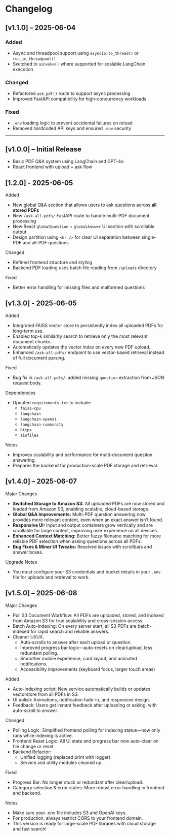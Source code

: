 # Changelog

## [v1.1.0] – 2025-06-04

### Added

- Async and threadpool support using `asyncio.to_thread()` or `run_in_threadpool()`
- Switched to `ainvoke()` where supported for scalable LangChain execution

### Changed

- Refactored `ask_pdf()` route to support async processing
- Improved FastAPI compatibility for high-concurrency workloads

### Fixed

- `.env` loading logic to prevent accidental failures on reload
- Removed hardcoded API keys and ensured `.env` security

---

## [v1.0.0] – Initial Release

- Basic PDF Q&A system using LangChain and GPT-4o
- React frontend with upload + ask flow

## [1.2.0] - 2025-06-05

Added

- New global Q&A section that allows users to ask questions across **all stored PDFs**
- New `/ask-all-pdfs/` FastAPI route to handle multi-PDF document processing
- New React `globalQuestion` + `globalAnswer` UI section with scrollable output
- Design partition using `<hr />` for clear UI separation between single-PDF and all-PDF questions

Changed

- Refined frontend structure and styling
- Backend PDF loading uses batch file reading from `/uploads` directory

Fixed

- Better error handling for missing files and malformed questions

## [v1.3.0] - 2025-06-05

Added

- Integrated FAISS vector store to persistently index all uploaded PDFs for long-term use.
- Enabled top-k similarity search to retrieve only the most relevant document chunks.
- Automatically updates the vector index on every new PDF upload.
- Enhanced `/ask-all-pdfs/` endpoint to use vector-based retrieval instead of full document parsing.

Fixed

- Bug fix in `/ask-all-pdfs/`: added missing `question` extraction from JSON request body.

Dependencies

- Updated `requirements.txt` to include:
  - `faiss-cpu`
  - `langchain`
  - `langchain-openai`
  - `langchain-community`
  - `httpx`
  - `aiofiles`

Notes

- Improves scalability and performance for multi-document question answering.
- Prepares the backend for production-scale PDF storage and retrieval.

## [v1.4.0] – 2025-06-07

Major Changes

- **Switched Storage to Amazon S3:** All uploaded PDFs are now stored and loaded from Amazon S3, enabling scalable, cloud-based storage.
- **Global Q&A Improvements:** Multi-PDF question answering now provides more relevant content, even when an exact answer isn’t found.
- **Responsive UI:** Input and output containers grow vertically and are scrollable for large content, improving user experience on all devices.
- **Enhanced Context Matching:** Better fuzzy filename matching for more reliable PDF selection when asking questions across all PDFs.
- **Bug Fixes & Minor UI Tweaks:** Resolved issues with scrollbars and answer boxes.

Upgrade Notes

- You must configure your S3 credentials and bucket details in your `.env` file for uploads and retrieval to work.

## [v1.5.0] – 2025-06-08

Major Changes

- Pull S3 Document Workflow: All PDFs are uploaded, stored, and indexed from Amazon S3 for true scalability and cross-session access.
- Batch Auto-Indexing: On every server start, all S3 PDFs are batch-indexed for rapid search and reliable answers.
- Cleaner UI/UX.
  - Auto-scrolls to answer after each upload or question.
  - Improved progress bar logic—auto-resets on clear/upload, less redundant polling.
  - Smoother mobile experience, card layout, and animated notifications.
  - Accessibility improvements (keyboard focus, larger touch areas)

Added

- Auto-indexing script: New service automatically builds or updates vectorstore from all PDFs in S3.
- UI polish: Animations, notification fade-in, and responsive design.
- Feedback: Users get instant feedback after uploading or asking, with auto-scroll to answer.

Changed

- Polling Logic: Simplified frontend polling for indexing status—now only runs while indexing is active.
- Frontend Reset Logic: All UI state and progress bar now auto-clear on file change or reset.
- Backend Refactor:
  - Unified logging (replaced print with logger).
  - Service and utility modules cleaned up.

Fixed

- Progress Bar: No longer stuck or redundant after clear/upload.
- Category selection & error states: More robust error handling in frontend and backend.

Notes

- Make sure your .env file includes S3 and OpenAI keys.
- For production, always restrict CORS to your frontend domain.
- This version is ready for large-scale PDF libraries with cloud storage and fast search!
